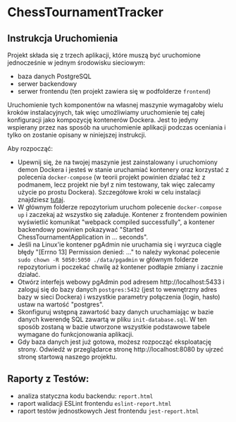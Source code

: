 # ChessTournamentTracker

## Instrukcja Uruchomienia

Projekt składa się z trzech aplikacji, które muszą być uruchomione jednocześnie w jednym środowisku sieciowym:
  - baza danych PostgreSQL
  - serwer backendowy
  - serwer frontendu (ten projekt zawiera się w podfolderze `frontend`)

Uruchomienie tych komponentów na własnej maszynie wymagałoby wielu kroków instalacyjnych, tak więc umożliwiamy uruchomienie tej całej konfiguracji jako kompozycję kontenerów Dockera. Jest to jedyny wspierany przez nas sposób na uruchomienie aplikacji podczas oceniania i tylko on zostanie opisany w niniejszej instrukcji.

Aby rozpocząć:

- Upewnij się, że na twojej maszynie jest zainstalowany i uruchomiony demon Dockera i jesteś w stanie uruchamiać kontenery oraz korzystać z polecenia `docker-compose` (w teorii projekt powinien działać też z podmanem, lecz projekt nie był z nim testowany, tak więc zalecamy użycie po prostu Dockera). Szczegółowe kroki w celu instalacji znajdziesz [tutaj](https://docs.docker.com/engine/install/).
- W głównym folderze repozytorium uruchom polecenie `docker-compose up` i zaczekaj aż wszystko się załaduje. Kontener z frontendem powinien wyświetlić komunikat "webpack compiled successfully", a kontener backendowy powinien pokazywać "Started ChessTournamentApplication in ... seconds".
- Jeśli na Linux'ie kontener pgAdmin nie uruchamia się i wyrzuca ciągle błędy "[Errno 13] Permission denied: ..." to należy wykonać polecenie `sudo chown -R 5050:5050 ./data/pgadmin` w głównym folderze repozytorium i poczekać chwilę aż kontener podłapie zmiany i zacznie działać.
- Otwórz interfejs webowy pgAdmin pod adresem http://localhost:5433 i zaloguj się do bazy danych `postgres:5432` (jest to wewnętrzny adres bazy w sieci Dockera) i wszystkie parametry połączenia (login, hasło) ustaw na wartość "postgres".
- Skonfiguruj wstępną zawartość bazy danych uruchamiając w bazie danych kwerendę SQL zawartą w pliku `init-database.sql`. W ten sposób zostaną w bazie utworzone wszystkie podstawowe tabele wymagane do funkcjonowania aplikacji.
- Gdy baza danych jest już gotowa, możesz rozpocząć eksploatację strony. Odwiedź w przeglądarce stronę http://localhost:8080 by ujrzeć stronę startową naszego projektu.


## Raporty z Testów:

- analiza statyczna kodu backendu: `report.html`
- raport walidacji ESLint frontendu `eslint-report.html`
- raport testów jednostkowych Jest frontendu `jest-report.html`
